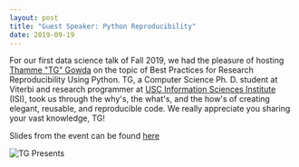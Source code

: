 ```yaml
---
layout: post
title: "Guest Speaker: Python Reproducibility"
date: 2019-09-19
---
```


For our first data science talk of Fall 2019, we had the pleasure of hosting [Thamme "TG" Gowda](https://isi.edu/~tg/ "TG home page") on the topic of Best Practices for Research Reproducibility Using Python. TG, a Computer Science Ph. D. student at Viterbi and research programmer at [USC Information Sciences Institute](https://isi.edu/ "USC ISI") (ISI), took us through the why's, the what's, and the how's of creating elegant, reusable, and reproducible code. We really appreciate you sharing your vast knowledge, TG!

Slides from the event can be found [here](https://docs.google.com/presentation/d/1qRq6VJH4FsOHQa9y4VunDLH14Z20cAQ3uCftTxlnIX0/edit "Best Practices for Research Reproducibility Using Python")

![TG Presents](/assets/img/blog/2019-09-19-speaker-reproducibility/reproducibility.jpg "TG Presents")